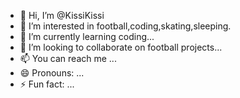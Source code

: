 - 👋 Hi, I’m @KissiKissi
- 👀 I’m interested in football,coding,skating,sleeping.
- 🌱 I’m currently learning coding...
- 💞️ I’m looking to collaborate on football projects...
- 📫 You can reach me ...
- 😄 Pronouns: ...
- ⚡ Fun fact: ...

<!---
KissiKissi/KissiKissi is a ✨ special ✨ repository because its `README.md` (this file) appears on your GitHub profile.
You can click the Preview link to take a look at your changes.
--->
